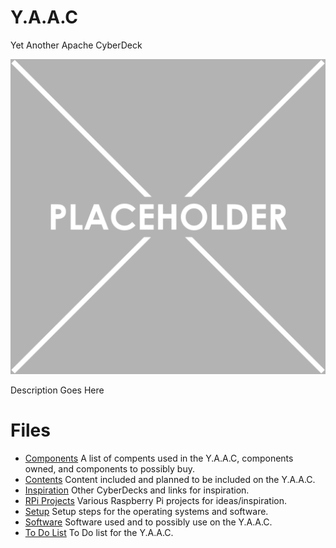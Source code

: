 # Y.A.A.C

Yet Another Apache CyberDeck

![placeholder](images/placeholder-1024x1024.png)


Description Goes Here


# Files

* [Components](doc/components.md) A list of compents used in the Y.A.A.C, components owned, and components to possibly buy.
* [Contents](doc/contents.txt) Content included and planned to be included on the Y.A.A.C.
* [Inspiration](doc/inspiration.txt) Other CyberDecks and links for inspiration.
* [RPi Projects](doc/rpiprojects.txt) Various Raspberry Pi projects for ideas/inspiration.
* [Setup](doc/setup.txt) Setup steps for the operating systems and software.
* [Software](doc/software.txt) Software used and to possibly use on the Y.A.A.C.
* [To Do List](doc/todo.txt) To Do list for the Y.A.A.C.
